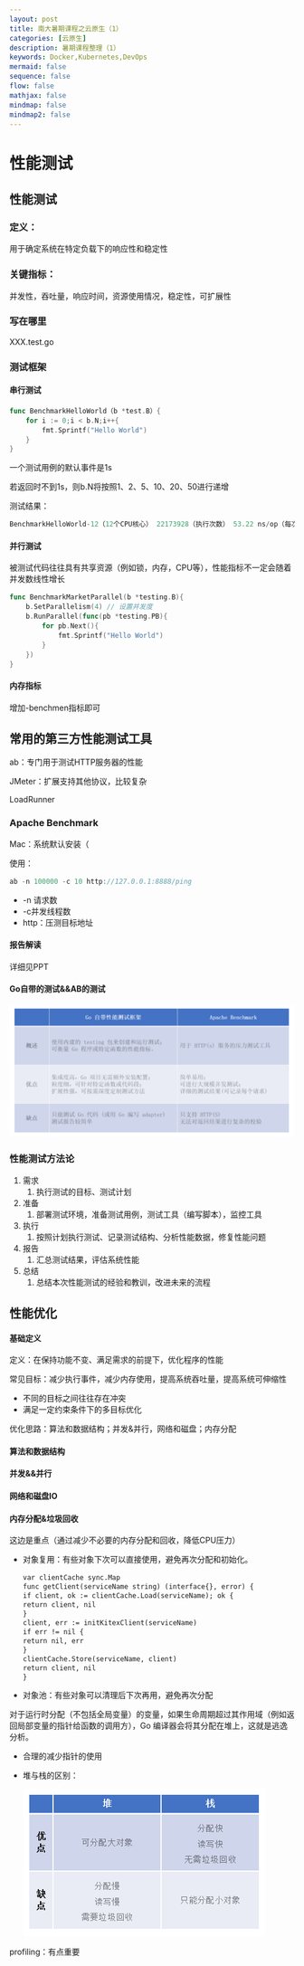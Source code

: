 ```yaml
---
layout: post
title: 南大暑期课程之云原生（1）
categories: [云原生]
description: 暑期课程整理（1）
keywords: Docker,Kubernetes,DevOps
mermaid: false
sequence: false
flow: false
mathjax: false
mindmap: false
mindmap2: false
---
```


# 性能测试

## 性能测试

### 定义：

用于确定系统在特定负载下的响应性和稳定性

### 关键指标：

并发性，吞吐量，响应时间，资源使用情况，稳定性，可扩展性

### 写在哪里

XXX.test.go

### 测试框架

#### 串行测试

```go
func BenchmarkHelloWorld（b *test.B）{
	for i := 0;i < b.N;i++{
		fmt.Sprintf("Hello World")
	}
}
```

一个测试用例的默认事件是1s

若返回时不到1s，则b.N将按照1、2、5、10、20、50进行递增

测试结果：

```go
BenchmarkHelloWorld-12（12个CPU核心） 22173928（执行次数） 53.22 ns/op（每次好事53.22ns）
```

#### 并行测试

被测试代码往往具有共享资源（例如锁，内存，CPU等），性能指标不一定会随着并发数线性增长

```go
func BenchmarkMarketParallel(b *testing.B){
	b.SetParallelism(4) // 设置并发度
	b.RunParallel(func(pb *testing.PB){
		for pb.Next(){
			fmt.Sprintf("Hello World")
		}
	})
}
```

#### 内存指标

增加-benchmen指标即可

## 常用的第三方性能测试工具

ab：专门用于测试HTTP服务器的性能

JMeter：扩展支持其他协议，比较复杂

LoadRunner

### Apache Benchmark

Mac：系统默认安装（

使用：

```go
ab -n 100000 -c 10 http://127.0.0.1:8888/ping
```

* -n 请求数
* -c并发线程数
* http：压测目标地址

#### 报告解读

详细见PPT

#### Go自带的测试&&AB的测试

![202307151052531.png](https://github.com/ShadowOnYOU/images/blob/main/202307151052531.png?raw=true)

### 性能测试方法论

1. 需求
   1. 执行测试的目标、测试计划
2. 准备
   1. 部署测试环境，准备测试用例，测试工具（编写脚本），监控工具
3. 执行
   1. 按照计划执行测试、记录测试结构、分析性能数据，修复性能问题
4. 报告
   1. 汇总测试结果，评估系统性能
5. 总结
   1. 总结本次性能测试的经验和教训，改进未来的流程

## 性能优化

#### 基础定义

定义：在保持功能不变、满足需求的前提下，优化程序的性能

常见目标：减少执行事件，减少内存使用，提高系统吞吐量，提高系统可伸缩性

* 不同的目标之间往往存在冲突
* 满足一定约束条件下的多目标优化

优化思路：算法和数据结构；并发&并行，网络和磁盘；内存分配

#### 算法和数据结构

#### 并发&&并行

#### 网络和磁盘IO

#### 内存分配&垃圾回收

这边是重点（通过减少不必要的内存分配和回收，降低CPU压力）

* 对象复用：有些对象下次可以直接使用，避免再次分配和初始化。

  ```gp
  var clientCache sync.Map
  func getClient(serviceName string) (interface{}, error) {
  if client, ok := clientCache.Load(serviceName); ok {
  return client, nil
  }
  client, err := initKitexClient(serviceName)
  if err != nil {
  return nil, err
  }
  clientCache.Store(serviceName, client)
  return client, nil
  }
  ```

* 对象池：有些对象可以清理后下次再用，避免再次分配

对于运行时分配（不包括全局变量）的变量，如果生命周期超过其作用域（例如返回局部变量的指针给函数的调用方），Go 编译器会将其分配在堆上，这就是逃逸分析。

* 合理的减少指针的使用

* 堆与栈的区别：

  ![202307151130596.png](https://github.com/ShadowOnYOU/images/blob/main/202307151130596.png?raw=true)

profiling：有点重要